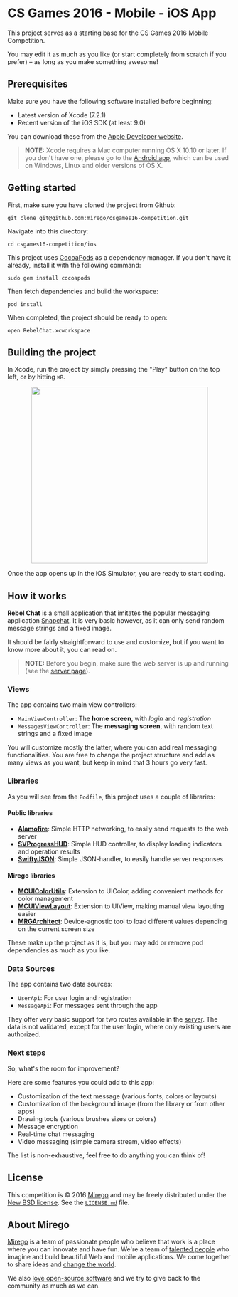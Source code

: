 # CS Games 2016 - Mobile - iOS App

This project serves as a starting base for the CS Games 2016 Mobile Competition.

You may edit it as much as you like (or start completely from scratch if you prefer) – as long as you make something awesome!

## Prerequisites

Make sure you have the following software installed before beginning:

- Latest version of Xcode (7.2.1)
- Recent version of the iOS SDK (at least 9.0)

You can download these from the [Apple Developer website](https://developer.apple.com/downloads/).

> **NOTE:** Xcode requires a Mac computer running OS X 10.10 or later. If you don't have one, please go to the [Android app](https://github.com/mirego/csgames16-competition/tree/master/android), which can be used on Windows, Linux and older versions of OS X.

## Getting started

First, make sure you have cloned the project from Github:

```
git clone git@github.com:mirego/csgames16-competition.git
```

Navigate into this directory:

```
cd csgames16-competition/ios
```

This project uses [CocoaPods](https://cocoapods.org/) as a dependency manager. If you don't have it already, install it with the following command:

```
sudo gem install cocoapods
```

Then fetch dependencies and build the workspace:

```
pod install
```

When completed, the project should be ready to open:

```
open RebelChat.xcworkspace
```

## Building the project

In Xcode, run the project by simply pressing the "Play" button on the top left, or by hitting `⌘R`.

<p align="center"><img width="397" src="https://cloud.githubusercontent.com/assets/4378424/13624346/1c8ac8c0-e57b-11e5-9a4d-af6d4a104255.png"></p>

Once the app opens up in the iOS Simulator, you are ready to start coding.

## How it works

**Rebel Chat** is a small application that imitates the popular messaging application [Snapchat](https://www.snapchat.com/). It is very basic however, as it can only send random message strings and a fixed image.

It should be fairly straightforward to use and customize, but if you want to know more about it, you can read on.

> **NOTE:** Before you begin, make sure the web server is up and running (see the [server page](https://github.com/mirego/csgames16-competition/tree/master/server)).

### Views

The app contains two main view controllers:

- `MainViewController`: The **home screen**, with *login* and *registration*
- `MessagesViewController`: The **messaging screen**, with random text strings and a fixed image

You will customize mostly the latter, where you can add real messaging functionalities. You are free to change the project structure and add as many views as you want, but keep in mind that 3 hours go very fast.

### Libraries

As you will see from the `Podfile`, this project uses a couple of libraries:

#### Public libraries
- **[Alamofire](https://github.com/Alamofire/Alamofire)**: Simple HTTP networking, to easily send requests to the web server
- **[SVProgressHUD](https://github.com/SVProgressHUD/SVProgressHUD)**: Simple HUD controller, to display loading indicators and operation results
- **[SwiftyJSON](https://github.com/SwiftyJSON/SwiftyJSON)**: Simple JSON-handler, to easily handle server responses

#### Mirego libraries
- **[MCUIColorUtils](https://github.com/mirego/MCUIColorUtils)**: Extension to UIColor, adding convenient methods for color management
- **[MCUIViewLayout](https://github.com/mirego/MCUIViewLayout)**: Extension to UIView, making manual view layouting easier
- **[MRGArchitect](https://github.com/mirego/MRGArchitect)**: Device-agnostic tool to load different values depending on the current screen size

These make up the project as it is, but you may add or remove pod dependencies as much as you like.

### Data Sources

The app contains two data sources:

- `UserApi`: For user login and registration
- `MessageApi`: For messages sent through the app

They offer very basic support for two routes available in the [server](https://github.com/mirego/csgames16-competition/tree/master/server). The data is not validated, except for the user login, where only existing users are authorized.

### Next steps

So, what's the room for improvement?

Here are some features you could add to this app:

- Customization of the text message (various fonts, colors or layouts)
- Customization of the background image (from the library or from other apps)
- Drawing tools (various brushes sizes or colors)
- Message encryption
- Real-time chat messaging
- Video messaging (simple camera stream, video effects)

The list is non-exhaustive, feel free to do anything you can think of!

## License

This competition is © 2016 [Mirego](http://www.mirego.com) and may be freely
distributed under the [New BSD license](http://opensource.org/licenses/BSD-3-Clause).
See the [`LICENSE.md`](https://github.com/mirego/csgames16-competition/blob/master/LICENSE.md) file.

## About Mirego

[Mirego](http://mirego.com) is a team of passionate people who believe that work is a place where you can innovate and have fun. We're a team of [talented people](http://life.mirego.com) who imagine and build beautiful Web and mobile applications. We come together to share ideas and [change the world](http://mirego.org).

We also [love open-source software](http://open.mirego.com) and we try to give back to the community as much as we can.
